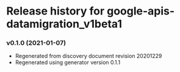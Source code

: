 # Release history for google-apis-datamigration_v1beta1

### v0.1.0 (2021-01-07)

* Regenerated from discovery document revision 20201229
* Regenerated using generator version 0.1.1

